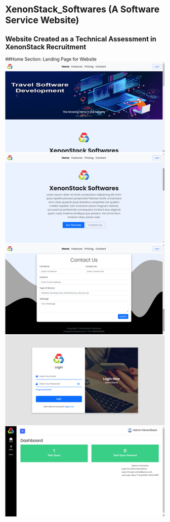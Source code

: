 # XenonStack_Softwares (A Software Service Website)
## Website Created as a Technical Assessment in XenonStack Recruitment

##Home Section: Landing Page for Website
<img src="./readme/1.png">
<img src="./readme/2.png">
<img src="./readme/3.png">
<img src="./readme/4.png">
<img src="./readme/5.png">

